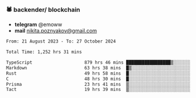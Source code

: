 ### 🕷 backender/ blockchain
- **telegram** @emoww
- **mail** nikita.poznyakov@gmail.com

<!--START_SECTION:waka-->

```txt
From: 21 August 2023 - To: 27 October 2024

Total Time: 1,252 hrs 31 mins

TypeScript                    879 hrs 46 mins █████████████████▒░░░░░░░   69.97 %
Markdown                      63 hrs 38 mins  █▒░░░░░░░░░░░░░░░░░░░░░░░   05.06 %
Rust                          49 hrs 58 mins  █░░░░░░░░░░░░░░░░░░░░░░░░   03.97 %
C                             48 hrs 30 mins  █░░░░░░░░░░░░░░░░░░░░░░░░   03.86 %
Prisma                        23 hrs 41 mins  ▒░░░░░░░░░░░░░░░░░░░░░░░░   01.88 %
Tact                          19 hrs 39 mins  ▒░░░░░░░░░░░░░░░░░░░░░░░░   01.56 %
```

<!--END_SECTION:waka-->




